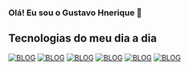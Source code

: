 ### Olá! Eu sou o Gustavo Hnerique 👋


## Tecnologias do meu dia a dia

[![BLOG](https://img.shields.io/badge/Java-ED8B00?style=for-the-badge&logo=openjdk&logoColor=white)]() 
[![BLOG](https://img.shields.io/badge/Spring-6DB33F?style=for-the-badge&logo=spring&logoColor=white)]()
[![BLOG](https://img.shields.io/badge/MySQL-00000F?style=for-the-badge&logo=mysql&logoColor=white)]()
[![BLOG](https://img.shields.io/badge/Gmail-D14836?style=for-the-badge&logo=gmail&logoColor=white)](gustavo.b.henrique22123@gmail.com)
[![BLOG](https://img.shields.io/badge/LinkedIn-0077B5?style=for-the-badge&logo=linkedin&logoColor=white)](www.linkedin.com/in/gustavo-henrique-b-queiroz123)
[![BLOG](https://img.shields.io/badge/IntelliJ_IDEA-000000.svg?style=for-the-badge&logo=intellij-idea&logoColor=white)]()

